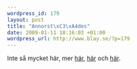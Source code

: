```yaml
--- 
wordpress_id: 179
layout: post
title: "Annorst\xC3\xA4des"
date: 2009-01-11 18:16:03 +01:00
wordpress_url: http://www.blay.se/?p=179
---
```

Inte så mycket här, mer <a href="http://www.bevarainternet.se" target="_blank">här</a>, <a href="http://www.piratbyran.org/s23k" target="_blank">här</a> och <a href="http://hackerspaces.org/wiki/Forskningsavdelningen" target="_blank">här</a>.
